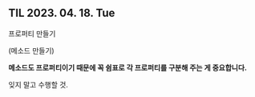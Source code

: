 ## TIL 2023. 04. 18. Tue

프로퍼티 만들기

(메소드 만들기)

**메소드도 프로퍼티이기 때문에 꼭 쉼표로 각 프로퍼티를 구분해 주는 게 중요합니다.**

잊지 말고 수행할 것.
